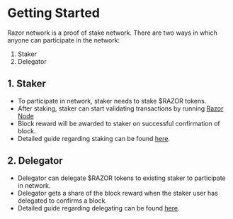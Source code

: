 # Getting Started

Razor network is a proof of stake network. There are two ways in which anyone can participate in the network:

1. Staker
2. Delegator

## 1. Staker

- To participate in network, staker needs to stake $RAZOR tokens.
- After staking, staker can start validating transactions by running [Razor Node](./razor-go/installation.md)
- Block reward will be awarded to staker on successful confirmation of block.
- Detailed guide regarding staking can be found [here](./stake/mainnet.md).

## 2. Delegator

- Delegator can delegate $RAZOR tokens to existing staker to participate in network.
- Delegator gets a share of the block reward when the staker user has delegated to confirms a block.
- Detailed guide regarding delegating can be found [here](./delegation/delegate.md).
